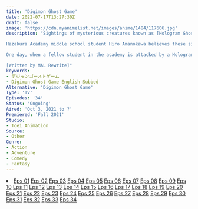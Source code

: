 ```yaml
---
title: 'Digimon Ghost Game'
date: 2022-07-17T13:27:30Z
draft: false
image: 'https://cdn.myanimelist.net/images/anime/1484/117606.jpg'
description: "Sightings of mysterious creatures known as [Hologram Ghosts] have been a popular topic on social networks for the past few years. According to the rumors, several people have fallen victim to these specters. Those fortunate to survive their encounters with the paranormal beings claim that they resembled glitched holograms.

Hazakura Academy middle school student Hiro Amanokawa believes these sightings are merely an urban legend. However, as the incidents start to increase in frequency, he is reminded of the day his father suddenly vanished, with strange digital watches serving as the only relics of his disappearance. Much like the other sightings, what happened to Hiro's father cannot be explained by conventional logic.

One day, when a fellow student in the academy is attacked by a Hologram Ghost, Hiro and his friend Kiyoshirou Higashimitarai decide to look into the matter. Little does Hiro know that this investigation will be their first step toward discovering a dangerous world previously unknown to mankind.

[Written by MAL Rewrite]"
keywords:
- デジモンゴーストゲーム
- Digimon Ghost Game English Subbed
Alternative: 'Digimon Ghost Game'
Type: 'TV'
Episodes: '34'
Status: 'Ongoing'
Aired: 'Oct 3, 2021 to ?'
Premiered: 'Fall 2021'
Studio:
- Toei Animation
Source:
- Other
Genre:
- Action
- Adventure
- Comedy
- Fantasy
---
```


<div class="bc-1 d-g p-5">
<li class="d-g gg-5 gtc-e">
  <a id="allvideo" href="#" data-video="//embed.hugonime.repl.co/videokf.php?id=DigimonGhostGame/Digimon Ghost Game - 01" rel=nofollow">Eps 01</a>
  <a id="allvideo" href="#" data-video="//embed.hugonime.repl.co/videokf.php?id=DigimonGhostGame/Digimon Ghost Game - 02" rel=nofollow">Eps 02</a>
  <a id="allvideo" href="#" data-video="//embed.hugonime.repl.co/videokf.php?id=DigimonGhostGame/Digimon Ghost Game - 03" rel=nofollow">Eps 03</a>
  <a id="allvideo" href="#" data-video="//embed.hugonime.repl.co/videokf.php?id=DigimonGhostGame/Digimon Ghost Game - 04" rel=nofollow">Eps 04</a>
  <a id="allvideo" href="#" data-video="//embed.hugonime.repl.co/videokf.php?id=DigimonGhostGame/Digimon Ghost Game - 05" rel=nofollow">Eps 05</a>
  <a id="allvideo" href="#" data-video="//embed.hugonime.repl.co/videokf.php?id=DigimonGhostGame/Digimon Ghost Game - 06" rel=nofollow">Eps 06</a>
  <a id="allvideo" href="#" data-video="//embed.hugonime.repl.co/videokf.php?id=DigimonGhostGame/Digimon Ghost Game - 07" rel=nofollow">Eps 07</a>
  <a id="allvideo" href="#" data-video="//embed.hugonime.repl.co/videokf.php?id=DigimonGhostGame/Digimon Ghost Game - 08" rel=nofollow">Eps 08</a>
  <a id="allvideo" href="#" data-video="//embed.hugonime.repl.co/videokf.php?id=DigimonGhostGame/Digimon Ghost Game - 09" rel=nofollow">Eps 09</a>
  <a id="allvideo" href="#" data-video="//embed.hugonime.repl.co/videokf.php?id=DigimonGhostGame/Digimon Ghost Game - 10" rel=nofollow">Eps 10</a>
  <a id="allvideo" href="#" data-video="//embed.hugonime.repl.co/videokf.php?id=DigimonGhostGame/Digimon Ghost Game - 11" rel=nofollow">Eps 11</a>
  <a id="allvideo" href="#" data-video="//embed.hugonime.repl.co/videokf.php?id=DigimonGhostGame/Digimon Ghost Game - 12" rel=nofollow">Eps 12</a>
  <a id="allvideo" href="#" data-video="//embed.hugonime.repl.co/videokf.php?id=DigimonGhostGame/Digimon Ghost Game - 13" rel=nofollow">Eps 13</a>
  <a id="allvideo" href="#" data-video="//embed.hugonime.repl.co/videokf.php?id=DigimonGhostGame/Digimon Ghost Game - 14" rel=nofollow">Eps 14</a>
  <a id="allvideo" href="#" data-video="//embed.hugonime.repl.co/videokf.php?id=DigimonGhostGame/Digimon Ghost Game - 15" rel=nofollow">Eps 15</a>
  <a id="allvideo" href="#" data-video="//embed.hugonime.repl.co/videokf.php?id=DigimonGhostGame/Digimon Ghost Game - 16" rel=nofollow">Eps 16</a>
  <a id="allvideo" href="#" data-video="//embed.hugonime.repl.co/videokf.php?id=DigimonGhostGame/Digimon Ghost Game - 17" rel=nofollow">Eps 17</a>
  <a id="allvideo" href="#" data-video="//embed.hugonime.repl.co/videokf.php?id=DigimonGhostGame/Digimon Ghost Game - 18" rel=nofollow">Eps 18</a>
  <a id="allvideo" href="#" data-video="//embed.hugonime.repl.co/videokf.php?id=DigimonGhostGame/Digimon Ghost Game - 19" rel=nofollow">Eps 19</a>
  <a id="allvideo" href="#" data-video="//embed.hugonime.repl.co/videokf.php?id=DigimonGhostGame/Digimon Ghost Game - 20" rel=nofollow">Eps 20</a>
  <a id="allvideo" href="#" data-video="//embed.hugonime.repl.co/videokf.php?id=DigimonGhostGame/Digimon Ghost Game - 21" rel=nofollow">Eps 21</a>
  <a id="allvideo" href="#" data-video="//embed.hugonime.repl.co/videokf.php?id=DigimonGhostGame/Digimon Ghost Game - 22" rel=nofollow">Eps 22</a>
  <a id="allvideo" href="#" data-video="//embed.hugonime.repl.co/videokf.php?id=DigimonGhostGame/Digimon Ghost Game - 23" rel=nofollow">Eps 23</a>
  <a id="allvideo" href="#" data-video="//embed.hugonime.repl.co/videokf.php?id=DigimonGhostGame/Digimon Ghost Game - 24" rel=nofollow">Eps 24</a>
  <a id="allvideo" href="#" data-video="//embed.hugonime.repl.co/videokf.php?id=DigimonGhostGame/Digimon Ghost Game - 25" rel=nofollow">Eps 25</a>
  <a id="allvideo" href="#" data-video="//embed.hugonime.repl.co/videokf.php?id=DigimonGhostGame/Digimon Ghost Game - 26" rel=nofollow">Eps 26</a>
  <a id="allvideo" href="#" data-video="//embed.hugonime.repl.co/videokf.php?id=DigimonGhostGame/Digimon Ghost Game - 27" rel=nofollow">Eps 27</a>
  <a id="allvideo" href="#" data-video="//embed.hugonime.repl.co/videokf.php?id=DigimonGhostGame/Digimon Ghost Game - 28" rel=nofollow">Eps 28</a>
  <a id="allvideo" href="#" data-video="//embed.hugonime.repl.co/videokf.php?id=DigimonGhostGame/Digimon Ghost Game - 29" rel=nofollow">Eps 29</a>
  <a id="allvideo" href="#" data-video="//embed.hugonime.repl.co/videokf.php?id=DigimonGhostGame/Digimon Ghost Game - 30" rel=nofollow">Eps 30</a>
  <a id="allvideo" href="#" data-video="//embed.hugonime.repl.co/videokf.php?id=DigimonGhostGame/Digimon Ghost Game - 31" rel=nofollow">Eps 31</a>
  <a id="allvideo" href="#" data-video="//embed.hugonime.repl.co/videokf.php?id=DigimonGhostGame/Digimon Ghost Game - 32" rel=nofollow">Eps 32</a>
  <a id="allvideo" href="#" data-video="//embed.hugonime.repl.co/videokf.php?id=DigimonGhostGame/Digimon Ghost Game - 33" rel=nofollow">Eps 33</a>
  <a id="allvideo" href="#" data-video="//embed.hugonime.repl.co/videokf.php?id=DigimonGhostGame/Digimon Ghost Game - 34" rel=nofollow">Eps 34</a>
</li>
</div>
